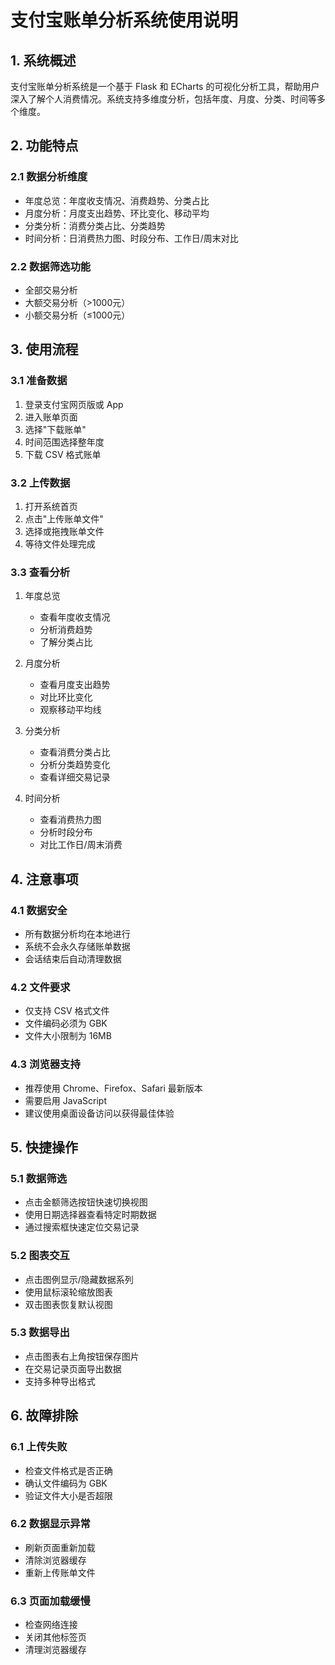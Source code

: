 # 支付宝账单分析系统使用说明

## 1. 系统概述

支付宝账单分析系统是一个基于 Flask 和 ECharts 的可视化分析工具，帮助用户深入了解个人消费情况。系统支持多维度分析，包括年度、月度、分类、时间等多个维度。

## 2. 功能特点

### 2.1 数据分析维度
- 年度总览：年度收支情况、消费趋势、分类占比
- 月度分析：月度支出趋势、环比变化、移动平均
- 分类分析：消费分类占比、分类趋势
- 时间分析：日消费热力图、时段分布、工作日/周末对比

### 2.2 数据筛选功能
- 全部交易分析
- 大额交易分析（>1000元）
- 小额交易分析（≤1000元）

## 3. 使用流程

### 3.1 准备数据
1. 登录支付宝网页版或 App
2. 进入账单页面
3. 选择"下载账单"
4. 时间范围选择整年度
5. 下载 CSV 格式账单

### 3.2 上传数据
1. 打开系统首页
2. 点击"上传账单文件"
3. 选择或拖拽账单文件
4. 等待文件处理完成

### 3.3 查看分析
1. 年度总览
   - 查看年度收支情况
   - 分析消费趋势
   - 了解分类占比

2. 月度分析
   - 查看月度支出趋势
   - 对比环比变化
   - 观察移动平均线

3. 分类分析
   - 查看消费分类占比
   - 分析分类趋势变化
   - 查看详细交易记录

4. 时间分析
   - 查看消费热力图
   - 分析时段分布
   - 对比工作日/周末消费

## 4. 注意事项

### 4.1 数据安全
- 所有数据分析均在本地进行
- 系统不会永久存储账单数据
- 会话结束后自动清理数据

### 4.2 文件要求
- 仅支持 CSV 格式文件
- 文件编码必须为 GBK
- 文件大小限制为 16MB

### 4.3 浏览器支持
- 推荐使用 Chrome、Firefox、Safari 最新版本
- 需要启用 JavaScript
- 建议使用桌面设备访问以获得最佳体验

## 5. 快捷操作

### 5.1 数据筛选
- 点击金额筛选按钮快速切换视图
- 使用日期选择器查看特定时期数据
- 通过搜索框快速定位交易记录

### 5.2 图表交互
- 点击图例显示/隐藏数据系列
- 使用鼠标滚轮缩放图表
- 双击图表恢复默认视图

### 5.3 数据导出
- 点击图表右上角按钮保存图片
- 在交易记录页面导出数据
- 支持多种导出格式

## 6. 故障排除

### 6.1 上传失败
- 检查文件格式是否正确
- 确认文件编码为 GBK
- 验证文件大小是否超限

### 6.2 数据显示异常
- 刷新页面重新加载
- 清除浏览器缓存
- 重新上传账单文件

### 6.3 页面加载缓慢
- 检查网络连接
- 关闭其他标签页
- 清理浏览器缓存 